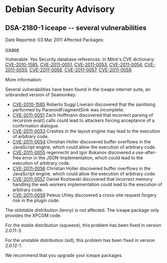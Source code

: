
Debian Security Advisory
========================


DSA-2180-1 iceape -- several vulnerabilities
--------------------------------------------



Date Reported:
03 Mar 2011
Affected Packages:

[iceape](https://packages.debian.org/src:iceape)

Vulnerable:
Yes
Security database references:
In Mitre's CVE dictionary: [CVE-2010-1585](https://security-tracker.debian.org/tracker/CVE-2010-1585), [CVE-2011-0051](https://security-tracker.debian.org/tracker/CVE-2011-0051), [CVE-2011-0053](https://security-tracker.debian.org/tracker/CVE-2011-0053), [CVE-2011-0054](https://security-tracker.debian.org/tracker/CVE-2011-0054), [CVE-2011-0055](https://security-tracker.debian.org/tracker/CVE-2011-0055), [CVE-2011-0056](https://security-tracker.debian.org/tracker/CVE-2011-0056), [CVE-2011-0057](https://security-tracker.debian.org/tracker/CVE-2011-0057), [CVE-2011-0059](https://security-tracker.debian.org/tracker/CVE-2011-0059).  

More information:

Several vulnerabilities have been found in the Iceape internet suite, an
unbranded version of Seamonkey:


* [CVE-2010-1585](https://security-tracker.debian.org/tracker/CVE-2010-1585)
Roberto Suggi Liverani discovered that the sanitising performed by
 ParanoidFragmentSink was incomplete.
* [CVE-2011-0051](https://security-tracker.debian.org/tracker/CVE-2011-0051)
Zach Hoffmann discovered that incorrect parsing of recursive eval()
 calls could lead to attackers forcing acceptance of a confirmation
 dialogue.
* [CVE-2011-0053](https://security-tracker.debian.org/tracker/CVE-2011-0053)
Crashes in the layout engine may lead to the execution of arbitrary
 code.
* [CVE-2011-0054](https://security-tracker.debian.org/tracker/CVE-2011-0054)
Christian Holler discovered buffer overflows in the JavaScript engine,
 which could allow the execution of arbitrary code.
* [CVE-2011-0055](https://security-tracker.debian.org/tracker/CVE-2011-0055)
regenrecht and Igor Bukanov discovered a use-after-free error in the
 JSON-Implementation, which could lead to the execution of arbitrary code.
* [CVE-2011-0056](https://security-tracker.debian.org/tracker/CVE-2011-0056)
Christian Holler discovered buffer overflows in the JavaScript engine,
 which could allow the execution of arbitrary code.
* [CVE-2011-0057](https://security-tracker.debian.org/tracker/CVE-2011-0057)
Daniel Kozlowski discovered that incorrect memory handling the web workers
 implementation could lead to the execution of arbitrary code.
* [CVE-2011-0059](https://security-tracker.debian.org/tracker/CVE-2011-0059)
Peleus Uhley discovered a cross-site request forgery risk in the plugin
 code.


The oldstable distribution (lenny) is not affected. The iceape package only
provides the XPCOM code.


For the stable distribution (squeeze), this problem has been fixed in
version 2.0.11-3.


For the unstable distribution (sid), this problem has been fixed in
version 2.0.12-1.


We recommend that you upgrade your iceape packages.





